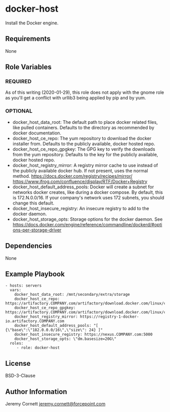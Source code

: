 # docker-host

Install the Docker engine.

## Requirements

None

## Role Variables

### REQUIRED

As of this writing (2020-01-29), this role does not apply with the gnome role as
you'll get a conflict with urllib3 being applied by pip and by yum.

### OPTIONAL

* docker_host_data_root: The default path to place docker related files, like pulled containers.
  Defaults to the directory as recommended by docker documentation.
* docker_host_ce_repo: The yum repository to download the docker installer from. 
  Defaults to the publicly available, docker hosted repo.
* docker_host_ce_repo_gpgkey: The GPG key to verify the downloads from the yum repository. 
  Defaults to the key for the publicly available, docker hosted repo.
* docker_host_registry_mirror: A registry mirror cache to use instead of the publicly available docker hub.
  If not present, uses the normal method. https://docs.docker.com/registry/recipes/mirror/
  https://www.jfrog.com/confluence/display/RTF/Docker+Registry
* docker_host_default_address_pools: Docker will create a subnet for networks docker creates, like during
  a docker compose. By default, this is 172.N.0.0/16. If your company's network uses 172 subnets, 
  you should change this default.
* docker_host_insecure_registry: An insecure registry to add to the docker daemon.
* docker_host_storage_opts: Storage options for the docker daemon. See https://docs.docker.com/engine/reference/commandline/dockerd/#options-per-storage-driver

## Dependencies

None

## Example Playbook

    - hosts: servers
      vars:
        docker_host_data_root: /mnt/secondary/extra/storage
        docker_host_ce_repo: https://artifactory.COMPANY.com/artifactory/download.docker.com/linux/centos/7/$basearch/stable
        docker_host_ce_repo_gpgkey: https://artifactory.COMPANY.com/artifactory/download.docker.com/linux/centos/gpg
        docker_host_registry_mirror: https://registry-1-docker-io.artifactory.COMPANY.com
        docker_host_default_address_pools: "[ {\"base\":\"182.0.0.0/16\",\"size\": 24} ]"
        docker_host_insecure_registry: https://nexus.COMPANY.com:5000
        docker_host_storage_opts: \"dm.basesize=20G\"
      roles:
         - role: docker-host

## License

BSD-3-Clause

## Author Information

Jeremy Cornett <jeremy.cornett@forcepoint.com>
